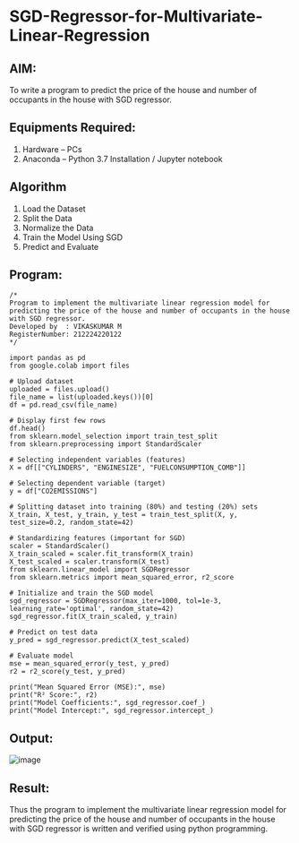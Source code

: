 # SGD-Regressor-for-Multivariate-Linear-Regression

## AIM:
To write a program to predict the price of the house and number of occupants in the house with SGD regressor.

## Equipments Required:
1. Hardware – PCs
2. Anaconda – Python 3.7 Installation / Jupyter notebook

## Algorithm
1. Load the Dataset
2. Split the Data
3. Normalize the Data
4. Train the Model Using SGD
5. Predict and Evaluate 

## Program:
```
/*
Program to implement the multivariate linear regression model for predicting the price of the house and number of occupants in the house with SGD regressor.
Developed by  : VIKASKUMAR M
RegisterNumber: 212224220122
*/
```
```
import pandas as pd
from google.colab import files

# Upload dataset
uploaded = files.upload()
file_name = list(uploaded.keys())[0]
df = pd.read_csv(file_name)

# Display first few rows
df.head()
from sklearn.model_selection import train_test_split
from sklearn.preprocessing import StandardScaler

# Selecting independent variables (features)
X = df[["CYLINDERS", "ENGINESIZE", "FUELCONSUMPTION_COMB"]]

# Selecting dependent variable (target)
y = df["CO2EMISSIONS"]

# Splitting dataset into training (80%) and testing (20%) sets
X_train, X_test, y_train, y_test = train_test_split(X, y, test_size=0.2, random_state=42)

# Standardizing features (important for SGD)
scaler = StandardScaler()
X_train_scaled = scaler.fit_transform(X_train)
X_test_scaled = scaler.transform(X_test)
from sklearn.linear_model import SGDRegressor
from sklearn.metrics import mean_squared_error, r2_score

# Initialize and train the SGD model
sgd_regressor = SGDRegressor(max_iter=1000, tol=1e-3, learning_rate='optimal', random_state=42)
sgd_regressor.fit(X_train_scaled, y_train)

# Predict on test data
y_pred = sgd_regressor.predict(X_test_scaled)

# Evaluate model
mse = mean_squared_error(y_test, y_pred)
r2 = r2_score(y_test, y_pred)

print("Mean Squared Error (MSE):", mse)
print("R² Score:", r2)
print("Model Coefficients:", sgd_regressor.coef_)
print("Model Intercept:", sgd_regressor.intercept_)
```
## Output:
![image](https://github.com/user-attachments/assets/d59b883d-4ee1-4163-9661-5940ea1aeeee)

## Result:
Thus the program to implement the multivariate linear regression model for predicting the price of the house and number of occupants in the house with SGD regressor is written and verified using python programming.
